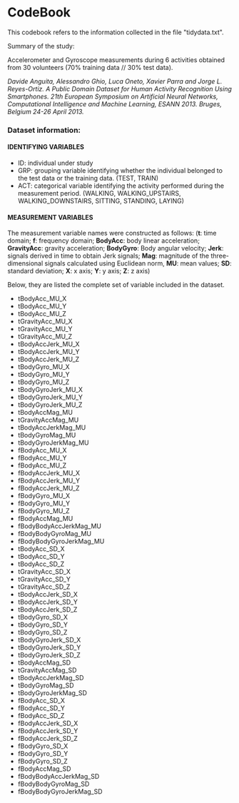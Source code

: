 
 # CodeBook

This codebook refers to the information collected in the file "tidydata.txt".


Summary of the study:

Accelerometer and Gyroscope measurements during 6 activities obtained from 30 volunteers (70% training data // 30% test data). 

*Davide Anguita, Alessandro Ghio, Luca Oneto, Xavier Parra and Jorge L. Reyes-Ortiz. A Public Domain Dataset for Human Activity Recognition Using Smartphones. 21th European Symposium on Artificial Neural Networks, Computational Intelligence and Machine Learning, ESANN 2013. Bruges, Belgium 24-26 April 2013.*

### Dataset information:
#### IDENTIFYING VARIABLES
- ID: individual under study
- GRP: grouping variable identifying whether the individual belonged to the test data or the training data. (TEST, TRAIN)
- ACT: categorical variable identifying the activity performed during the measurement period. (WALKING, WALKING_UPSTAIRS, WALKING_DOWNSTAIRS, SITTING, STANDING, LAYING)

#### MEASUREMENT VARIABLES
The measurement variable names were constructed as follows: (**t**: time domain; **f**: frequency domain; **BodyAcc**: body linear acceleration; **GravityAcc**: gravity acceleration; **BodyGyro**: Body angular velocity; **Jerk**: signals derived in time to obtain Jerk signals; **Mag**: magnitude of the three-dimensional signals calculated using Euclidean norm, **MU**: mean values; **SD**: standard deviation; **X**: x axis; **Y**: y axis; **Z**: z axis)

Below, they are listed the complete set of variable included in the dataset.

- tBodyAcc_MU_X
- tBodyAcc_MU_Y
- tBodyAcc_MU_Z 
- tGravityAcc_MU_X 
- tGravityAcc_MU_Y 
- tGravityAcc_MU_Z
- tBodyAccJerk_MU_X 
- tBodyAccJerk_MU_Y 
- tBodyAccJerk_MU_Z   
- tBodyGyro_MU_X
- tBodyGyro_MU_Y
- tBodyGyro_MU_Z
- tBodyGyroJerk_MU_X
- tBodyGyroJerk_MU_Y
- tBodyGyroJerk_MU_Z
- tBodyAccMag_MU
- tGravityAccMag_MU
- tBodyAccJerkMag_MU     
- tBodyGyroMag_MU
- tBodyGyroJerkMag_MU
- fBodyAcc_MU_X
- fBodyAcc_MU_Y
- fBodyAcc_MU_Z
- fBodyAccJerk_MU_X
- fBodyAccJerk_MU_Y
- fBodyAccJerk_MU_Z
- fBodyGyro_MU_X         
- fBodyGyro_MU_Y
- fBodyGyro_MU_Z
- fBodyAccMag_MU
- fBodyBodyAccJerkMag_MU
- fBodyBodyGyroMag_MU
- fBodyBodyGyroJerkMag_MU
- tBodyAcc_SD_X
- tBodyAcc_SD_Y
- tBodyAcc_SD_Z
- tGravityAcc_SD_X
- tGravityAcc_SD_Y
- tGravityAcc_SD_Z
- tBodyAccJerk_SD_X
- tBodyAccJerk_SD_Y
- tBodyAccJerk_SD_Z
- tBodyGyro_SD_X
- tBodyGyro_SD_Y
- tBodyGyro_SD_Z  
- tBodyGyroJerk_SD_X
- tBodyGyroJerk_SD_Y
- tBodyGyroJerk_SD_Z
- tBodyAccMag_SD
- tGravityAccMag_SD
- tBodyAccJerkMag_SD
- tBodyGyroMag_SD
- tBodyGyroJerkMag_SD
- fBodyAcc_SD_X
- fBodyAcc_SD_Y
- fBodyAcc_SD_Z
- fBodyAccJerk_SD_X
- fBodyAccJerk_SD_Y
- fBodyAccJerk_SD_Z
- fBodyGyro_SD_X
- fBodyGyro_SD_Y
- fBodyGyro_SD_Z
- fBodyAccMag_SD
- fBodyBodyAccJerkMag_SD
- fBodyBodyGyroMag_SD
- fBodyBodyGyroJerkMag_SD
